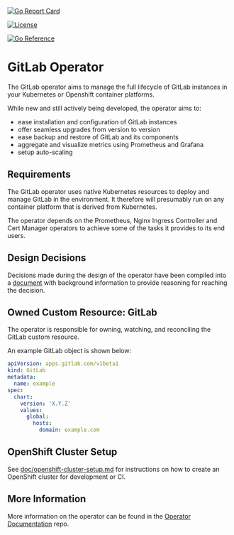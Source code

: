 [![Go Report Card](https://goreportcard.com/badge/gitlab.com/gitlab-org/gl-openshift/gitlab-operator "Go Report Card")](https://goreportcard.com/report/gitlab.com/gitlab-org/gl-openshift/gitlab-operator)

[![License](https://img.shields.io/badge/License-Apache%202.0-blue.svg)](https://opensource.org/licenses/Apache-2.0)

[![Go Reference](https://pkg.go.dev/badge/gitlab.com/gitlab-org/gl-openshift/gitlab-operator.svg)](https://pkg.go.dev/gitlab.com/gitlab-org/gl-openshift/gitlab-operator)

# GitLab Operator

The GitLab operator aims to manage the full lifecycle of GitLab instances in your Kubernetes or Openshift container platforms.

While new and still actively being developed, the operator aims to:

- ease installation and configuration of GitLab instances
- offer seamless upgrades from version to version
- ease backup and restore of GitLab and its components
- aggregate and visualize metrics using Prometheus and Grafana
- setup auto-scaling

## Requirements
The GitLab operator uses native Kubernetes resources to deploy and manage GitLab in the environment. It therefore will presumably run on any container platform that is derived from Kubernetes.

The operator depends on the Prometheus, Nginx Ingress Controller and Cert Manager operators to achieve some of the tasks it provides to its end users.

## Design Decisions

Decisions made during the design of the operator have been compiled into a
[document](doc/design-decisions.md) with background information to provide
reasoning for reaching the decision.

## Owned Custom Resource: GitLab

The operator is responsible for owning, watching, and reconciling the GitLab custom resource.

An example GitLab object is shown below:

```yaml
apiVersion: apps.gitlab.com/v1beta1
kind: GitLab
metadata:
  name: example
spec:
  chart:
    version: 'X.Y.Z'
    values:
      global:
        hosts:
          domain: example.com
```

## OpenShift Cluster Setup

See [doc/openshift-cluster-setup.md](doc/openshift-cluster-setup.md) for instructions on how to create an OpenShift cluster for development or CI.

## More Information

More information on the operator can be found in the [Operator Documentation](https://gitlab.com/gitlab-org/gl-openshift/documentation) repo.
